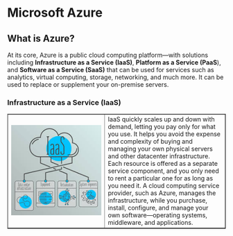 # Microsoft Azure

## What is Azure?
At its core, Azure is a public cloud computing platform—with solutions including <b>Infrastructure as a Service (IaaS)</b>, <b>Platform as a Service (PaaS</b>), and <b>Software as a Service (SaaS)</b> that can be used for services such as analytics, virtual computing, storage, networking, and much more. It can be used to replace or supplement your on-premise servers.

### Infrastructure as a Service (IaaS)

<table border ="none">
<tr>
<td width=500  align="center">
<img src="images/image3.jpg">
</td>
<td width=500>
IaaS quickly scales up and down with demand, letting you pay only for what you use. It helps you avoid the expense and complexity of buying and managing your own physical servers and other datacenter infrastructure. Each resource is offered as a separate service component, and you only need to rent a particular one for as long as you need it. A cloud computing service provider, such as Azure, manages the infrastructure, while you purchase, install, configure, and manage your own software—operating systems, middleware, and applications.
</td>
</tr>
</table>